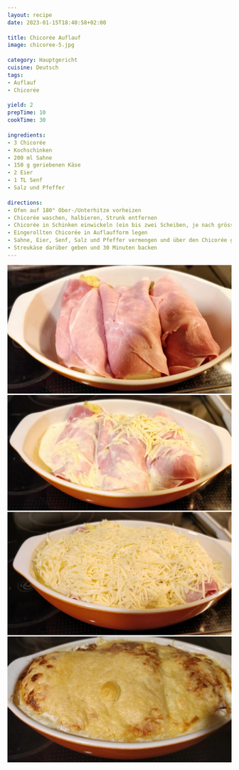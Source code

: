 ```yaml
---
layout: recipe
date: 2023-01-15T18:40:58+02:00

title: Chicorée Auflauf
image: chicoree-5.jpg

category: Hauptgericht
cuisine: Deutsch
tags:
- Auflauf
- Chicorée

yield: 2
prepTime: 10
cookTime: 30

ingredients:
- 3 Chicorée
- Kochschinken
- 200 ml Sahne
- 150 g geriebenen Käse
- 2 Eier
- 1 TL Senf
- Salz und Pfeffer

directions:
- Ofen auf 180° Ober-/Unterhitze vorheizen
- Chicorée waschen, halbieren, Strunk entfernen
- Chicorée in Schinken einwickeln (ein bis zwei Scheiben, je nach grösse)
- Eingerollten Chicorée in Auflaufform legen
- Sahne, Eier, Senf, Salz und Pfeffer vermengen und über den Chicorée geben
- Streukäse darüber geben und 30 Minuten backen
---
```


![](chicoree-1.jpg)
![](chicoree-2.jpg)
![](chicoree-3.jpg)
![](chicoree-4.jpg)
